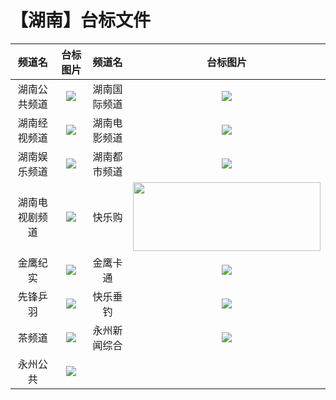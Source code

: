 # 【湖南】台标文件
|频道名|台标图片|频道名|台标图片|
|:---:|:---:|:---:|:---:|
|湖南公共频道|<img src="https://raw.githubusercontent.com/wanglindl/TVLogo/main/img/Hunan1.png">|湖南国际频道|<img src="https://raw.githubusercontent.com/wanglindl/TVLogo/main/img/Hunan3.png">|
|湖南经视频道|<img src="https://raw.githubusercontent.com/wanglindl/TVLogo/main/img/Hunan2.png">|湖南电影频道|<img src="https://raw.githubusercontent.com/wanglindl/TVLogo/main/img/Hunan5.png">|
|湖南娱乐频道|<img src="https://raw.githubusercontent.com/wanglindl/TVLogo/main/img/Hunan4.png">|湖南都市频道|<img src="https://raw.githubusercontent.com/wanglindl/TVLogo/main/img/Hunan7.png">|
|湖南电视剧频道|<img src="https://raw.githubusercontent.com/wanglindl/TVLogo/main/img/Hunan6.png">|快乐购|<img src="https://github.com/atsushi444/iptv/blob/main/logo/other/klg.png" width="300" height="110">|
|金鹰纪实|<img src="https://github.com/atsushi444/iptv/blob/main/logo/other/jyjs.png">|金鹰卡通|<img src="https://github.com/atsushi444/iptv/blob/main/logo/other/jykt.png">|
|先锋乒羽|<img src="https://github.com/atsushi444/iptv/blob/main/logo/other/xfpy.png">|快乐垂钓|<img src="https://github.com/atsushi444/iptv/blob/main/logo/other/klcd.png">|
|茶频道|<img src="https://github.com/atsushi444/iptv/blob/main/logo/other/chapd.png">|永州新闻综合|<img src="https://github.com/atsushi444/iptv/blob/main/logo/other/yongz01.png">|
|永州公共|<img src="https://github.com/atsushi444/iptv/blob/main/logo/other/yongz02.png">|



